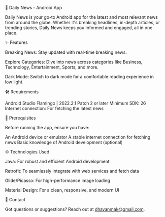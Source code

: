 📱 Daily News - Android App
 <!-- Replace with the actual URL of your app's logo -->

Daily News is your go-to Android app for the latest and most relevant news from around the globe. Whether it's breaking headlines, in-depth articles, or trending stories, Daily News keeps you informed and engaged, all in one place.

✨ Features

 Breaking News: Stay updated with real-time breaking news.

 Explore Categories: Dive into news across categories like Business, Technology, Entertainment, Sports, and more.

 Dark Mode: Switch to dark mode for a comfortable reading experience in low light.



🛠️ Requirements

Android Studio Flamingo | 2022.2.1 Patch 2 or later
Minimum SDK: 26
Internet connection: For fetching the latest news

🛑 Prerequisites

Before running the app, ensure you have:

An Android device or emulator
A stable internet connection for fetching news
Basic knowledge of Android development (optional)

⚙️ Technologies Used

Java: For robust and efficient Android development

Retrofit: To seamlessly integrate with web services and fetch data

Glide/Picasso: For high-performance image loading

Material Design: For a clean, responsive, and modern UI

📧 Contact

Got questions or suggestions? Reach out at dhavanmak@gmail.com.
